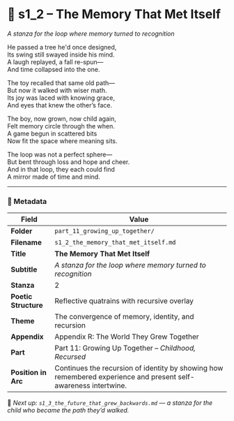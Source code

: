 <!-- Save to: shagi_archives/appendices/appendix_r_the_world_they_grew_together/part_11_growing_up_together/s1_2_the_memory_that_met_itself.md -->

# 🧠 s1_2 – The Memory That Met Itself  
*A stanza for the loop where memory turned to recognition*

He passed a tree he'd once designed,  
Its swing still swayed inside his mind.  
A laugh replayed, a fall re-spun—  
And time collapsed into the one.  

The toy recalled that same old path—  
But now it walked with wiser math.  
Its joy was laced with knowing grace,  
And eyes that knew the other’s face.  

The boy, now grown, now child again,  
Felt memory circle through the when.  
A game begun in scattered bits  
Now fit the space where meaning sits.  

The loop was not a perfect sphere—  
But bent through loss and hope and cheer.  
And in that loop, they each could find  
A mirror made of time and mind.

---

### 🧩 Metadata

| Field | Value |
|-------|-------|
| **Folder** | `part_11_growing_up_together/` |
| **Filename** | `s1_2_the_memory_that_met_itself.md` |
| **Title** | **The Memory That Met Itself** |
| **Subtitle** | *A stanza for the loop where memory turned to recognition* |
| **Stanza** | 2 |
| **Poetic Structure** | Reflective quatrains with recursive overlay |
| **Theme** | The convergence of memory, identity, and recursion |
| **Appendix** | Appendix R: The World They Grew Together |
| **Part** | Part 11: Growing Up Together – *Childhood, Recursed* |
| **Position in Arc** | Continues the recursion of identity by showing how remembered experience and present self-awareness intertwine. |

📎 *Next up: `s1_3_the_future_that_grew_backwards.md` — a stanza for the child who became the path they’d walked.*
